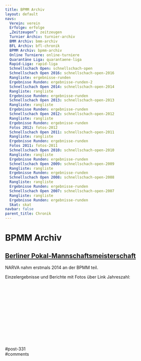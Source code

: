 ```yaml
---
title: BPMM Archiv 
layout: default
navs:
  Verein: verein
  Erfolge: erfolge
  „Zeitzeugen“: zeitzeugen
  Turnier Archiv: turnier-archiv
  BMM Archiv: bmm-archiv
  BFL Archiv: bfl-chronik
  BPMM Archiv: bpmm-archiv
  Online Turniere: online-turniere
  Quarantäne Liga: quarantaene-liga
  Rapid-Liga: rapid-liga
  Schnellschach Open: schnellschach-open
  Schnellschach Open 2016: schnellschach-open-2016
  Rangliste: ergebnisse-runden
  Ergebnisse Runden: ergebnisse-runden-2
  Schnellschach Open 2014: schnellschach-open-2014
  Rangliste: rangliste
  Ergebnisse Runden: ergebnisse-runden
  Schnellschach Open 2013: schnellschach-open-2013
  Rangliste: rangliste
  Ergebnisse Runden: ergebnisse-runden
  Schnellschach Open 2012: schnellschach-open-2012
  Rangliste: rangliste
  Ergebnisse Runden: ergebnisse-runden
  Fotos 2012: fotos-2012
  Schnellschach Open 2011: schnellschach-open-2011
  Rangliste: rangliste
  Ergebnisse Runden: ergebnisse-runden
  Fotos 2011: fotos-2011
  Schnellschach Open 2010: schnellschach-open-2010
  Rangliste: rangliste
  Ergebnisse Runden: ergebnisse-runden
  Schnellschach Open 2009: schnellschach-open-2009
  Rangliste: rangliste
  Ergebnisse Runden: ergebnisse-runden
  Schnellschach Open 2008: schnellschach-open-2008
  Rangliste: rangliste
  Ergebnisse Runden: ergebnisse-runden
  Schnellschach Open 2007: schnellschach-open-2007
  Rangliste: rangliste
  Ergebnisse Runden: ergebnisse-runden
  Skat: skat
navbar: false
parent_title: Chronik
---
```

<div class="post-331 page type-page status-publish hentry" id="post-331">
<h1 class="entry-title">BPMM Archiv</h1>
<div class="entry-content">
<h2><span style="text-decoration: underline;"><strong>Berliner Pokal-Mannschaftsmeisterschaft</strong></span></h2>
<p>NARVA nahm erstmals 2014 an der BPMM teil.</p>
<p>Einzelergebnisse und Berichte mit Fotos über Link Jahreszahl:</p>
<div class="supsystic-table-loader spinner" style="background-color:#000000"></div><div class="supsystic-tables-wrap" id="supsystic-table-15_32428" style=" visibility: hidden; "><table class="supsystic-table compact nowrap border lightboxImg cell-border" data-auto-index="off" data-currency-format="$1,000.00" data-date-format="DD.MM.YYYY" data-features='["after_table_loaded_script","auto_width"]' data-from-history="0" data-head="on" data-head-rows-count="1" data-id="15" data-lang="German" data-lightbox-img="" data-merged="[]" data-override='{"emptyTable":"","info":"","infoEmpty":"","infoFiltered":"","lengthMenu":"","search":"","zeroRecords":"","file":"German"}' data-pagination-length="50,100,All" data-percent-format="10.00%" data-responsive-mode="0" data-search-value="" data-searching-settings='{"minChars":"0"}' data-time-format="HH:mm" data-title="BPMM Archiv" data-view-id="15_32428" id="supsystic-table-15"><thead><tr><th class="color-000000 htCenter bg-00bbff htCenter" data-cell-id="A1" data-cell-type="text" data-db-index="1" data-order="Jahr" data-original-value="Jahr" data-x="0" data-y="1">Jahr </th><th class="bold color-000000 htCenter bg-00bbff" data-cell-id="B1" data-cell-type="text" data-db-index="1" data-order="Hauptrunde" data-original-value="Hauptrunde" data-x="1" data-y="1">Hauptrunde </th><th class="bold color-000000 htCenter bg-00bbff" data-cell-id="C1" data-cell-type="text" data-db-index="1" data-order="Achtelfinale" data-original-value="Achtelfinale" data-x="2" data-y="1">Achtelfinale </th><th class="bold color-000000 htCenter bg-00bbff" data-cell-id="D1" data-cell-type="text" data-db-index="1" data-order="Viertelfinale" data-original-value="Viertelfinale" data-x="3" data-y="1">Viertelfinale </th></tr></thead><tbody><tr><td class="htCenter bold" data-cell-format-type="number" data-cell-id="A2" data-cell-type="text" data-db-index="2" data-order='&lt;a href="http://www.narva-schach.de/wordpress/mannschaften/bpmm/" target="_self"&gt;2018&lt;/a&gt;' data-original-value='&lt;a href="http://www.narva-schach.de/wordpress/mannschaften/bpmm/" target="_self"&gt;2018&lt;/a&gt;' data-x="0" data-y="2"><a href="http://www.narva-schach.de/wordpress/mannschaften/bpmm/" target="_self">2018</a></td><td class="htCenter" data-cell-id="B2" data-cell-type="text" data-db-index="2" data-order="1½ : 2½" data-original-value="1½ : 2½" data-x="1" data-y="2">1½ : 2½ </td><td class="htCenter" data-cell-id="C2" data-cell-type="text" data-db-index="2" data-order="1½ : 2½" data-original-value="1½ : 2½" data-x="2" data-y="2">1½ : 2½ </td><td class="htCenter" data-cell-id="D2" data-cell-type="text" data-db-index="2" data-order="" data-original-value="" data-x="3" data-y="2"></td></tr><tr><td class="htCenter" data-cell-format-type="number" data-cell-id="A3" data-cell-type="text" data-db-index="3" data-order="2017" data-original-value="2017" data-x="0" data-y="3">2017 </td><td class="htCenter" data-cell-id="B3" data-cell-type="text" data-db-index="3" data-order="keine Teilnahme" data-original-value="keine Teilnahme" data-x="1" data-y="3">keine Teilnahme </td><td class="htCenter" data-cell-id="C3" data-cell-type="text" data-db-index="3" data-order="" data-original-value="" data-x="2" data-y="3"></td><td class="htCenter" data-cell-id="D3" data-cell-type="text" data-db-index="3" data-order="" data-original-value="" data-x="3" data-y="3"></td></tr><tr><td class="htCenter bold" data-cell-id="A4" data-cell-type="text" data-db-index="4" data-order='&lt;a href="http://www.narva-schach.de/wordpress/chronik/bpmm-archiv/bpmm-2016/" target="_self"&gt;2016&lt;/a&gt;' data-original-value='&lt;a href="http://www.narva-schach.de/wordpress/chronik/bpmm-archiv/bpmm-2016/" target="_self"&gt;2016&lt;/a&gt;' data-x="0" data-y="4"><a href="http://www.narva-schach.de/wordpress/chronik/bpmm-archiv/bpmm-2016/" target="_self">2016</a></td><td class="htCenter" data-cell-id="B4" data-cell-type="text" data-db-index="4" data-order="0 : 4" data-original-value="0 : 4" data-x="1" data-y="4">0 : 4 </td><td class="htCenter" data-cell-id="C4" data-cell-type="text" data-db-index="4" data-order="" data-original-value="" data-x="2" data-y="4"></td><td class="htCenter" data-cell-id="D4" data-cell-type="text" data-db-index="4" data-order="" data-original-value="" data-x="3" data-y="4"></td></tr><tr><td class="htCenter bold" data-cell-id="A5" data-cell-type="text" data-db-index="5" data-order='&lt;a href="http://www.narva-schach.de/wordpress/chronik/bpmm-archiv/bpmm-2015/" target="_self"&gt;2015&lt;/a&gt;' data-original-value='&lt;a href="http://www.narva-schach.de/wordpress/chronik/bpmm-archiv/bpmm-2015/" target="_self"&gt;2015&lt;/a&gt;' data-x="0" data-y="5"><a href="http://www.narva-schach.de/wordpress/chronik/bpmm-archiv/bpmm-2015/" target="_self">2015</a></td><td class="htCenter" data-cell-id="B5" data-cell-type="text" data-db-index="5" data-order="1½ : 2½" data-original-value="1½ : 2½" data-x="1" data-y="5">1½ : 2½ </td><td class="htCenter" data-cell-id="C5" data-cell-type="text" data-db-index="5" data-order="" data-original-value="" data-x="2" data-y="5"></td><td class="htCenter" data-cell-id="D5" data-cell-type="text" data-db-index="5" data-order="" data-original-value="" data-x="3" data-y="5"></td></tr><tr><td class="htCenter bold" data-cell-id="A6" data-cell-type="text" data-db-index="6" data-order='&lt;a href="http://www.narva-schach.de/wordpress/chronik/bpmm-archiv/bpmm-2014" target="_self"&gt;2014&lt;/a&gt;' data-original-value='&lt;a href="http://www.narva-schach.de/wordpress/chronik/bpmm-archiv/bpmm-2014" target="_self"&gt;2014&lt;/a&gt;' data-x="0" data-y="6"><a href="http://www.narva-schach.de/wordpress/chronik/bpmm-archiv/bpmm-2014" target="_self">2014</a></td><td class="htCenter" data-cell-id="B6" data-cell-type="text" data-db-index="6" data-order="3 : 1" data-original-value="3 : 1" data-x="1" data-y="6">3 : 1 </td><td class="htCenter" data-cell-id="C6" data-cell-type="text" data-db-index="6" data-order="2½ : 1½" data-original-value="2½ : 1½" data-x="2" data-y="6">2½ : 1½ </td><td class="htCenter" data-cell-id="D6" data-cell-type="text" data-db-index="6" data-order="½ : 3½" data-original-value="½ : 3½" data-x="3" data-y="6">½ : 3½ </td></tr><tr><td class="htCenter" data-cell-id="A7" data-cell-type="text" data-db-index="7" data-order="bis 2013" data-original-value="bis 2013" data-x="0" data-y="7">bis 2013 </td><td class="htCenter" data-cell-id="B7" data-cell-type="text" data-db-index="7" data-order="keine Teilnahme" data-original-value="keine Teilnahme" data-x="1" data-y="7">keine Teilnahme </td><td class="htCenter" data-cell-id="C7" data-cell-type="text" data-db-index="7" data-order="" data-original-value="" data-x="2" data-y="7"></td><td class="htCenter" data-cell-id="D7" data-cell-type="text" data-db-index="7" data-order="" data-original-value="" data-x="3" data-y="7"></td></tr></tbody></table><!-- /#supsystic-table-15.supsystic-table --></div><!-- /.supsystic-tables-wrap --><!-- Tables Generator by Supsystic --><!-- Version:1.10.12 --><!-- http://supsystic.com/ -->
</div><!-- .entry-content -->
</div> #post-331 
<div id="comments">
</div> #comments 
